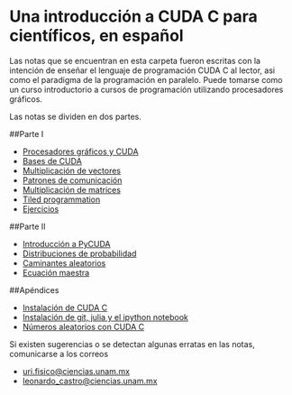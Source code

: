 Una introducción a CUDA C para científicos, en español
===============

Las notas que se encuentran en esta carpeta fueron escritas con la intención de enseñar el lenguaje de programación CUDA C al lector, asi como el paradigma de la programación en paralelo. Puede tomarse como un curso introductorio a cursos de programación utilizando procesadores gráficos.

Las notas se dividen en dos partes.

##Parte I

- [Procesadores gráficos y CUDA](https://github.com/UriAceves/Servicio_social/blob/master/Parte%201%20-%20CUDA%20C/01%20-%20Procesadores%20graficos%2C%20CUDA%20y%20PyCUDA.ipynb)
- [Bases de CUDA](https://github.com/UriAceves/Servicio_social/blob/master/Parte%201%20-%20CUDA%20C/02%20-%20Bases%20de%20CUDA.ipynb)
- [Multiplicación de vectores](https://github.com/UriAceves/Servicio_social/blob/master/Parte%201%20-%20CUDA%20C/03%20-%20Multiplicacion%20de%20vectores.ipynb)
- [Patrones de comunicación](https://github.com/UriAceves/Servicio_social/blob/master/Parte%201%20-%20CUDA%20C/04%20-%20Patrones%20de%20comunicacion.ipynb)
- [Multiplicación de matrices](https://github.com/UriAceves/Servicio_social/blob/master/Parte%201%20-%20CUDA%20C/05%20-%20Multiplicacion%20de%20matrices.ipynb)
- [Tiled programmation](https://github.com/UriAceves/Servicio_social/blob/master/Parte%201%20-%20CUDA%20C/06%20-%20Tiled%20Programmation.ipynb)
- [Ejercicios](https://github.com/UriAceves/Servicio_social/blob/master/Parte%201%20-%20CUDA%20C/07%20-%20Ejercicios.ipynb)

##Parte II

- [Introducción a PyCUDA](https://github.com/UriAceves/Servicio_social/blob/master/Parte%202%20-%20PyCUDA%20y%20aplicaciones/01%20-%20Introducci%C3%B3n%20a%20PyCUDA.ipynb)
- [Distribuciones de probabilidad](https://github.com/UriAceves/Servicio_social/blob/master/Parte%202%20-%20PyCUDA%20y%20aplicaciones/02%20-%20Distribuciones%20de%20Probabilidad.ipynb)
- [Caminantes aleatorios](https://github.com/UriAceves/Servicio_social/blob/master/Parte%202%20-%20PyCUDA%20y%20aplicaciones/03%20-%20Caminantes%20aleatorios.ipynb)
- [Ecuación maestra](https://github.com/UriAceves/Servicio_social/blob/master/Parte%202%20-%20PyCUDA%20y%20aplicaciones/04%20-%20Ecuacion%20maestra.ipynb)

##Apéndices

- [Instalación de CUDA C](https://github.com/UriAceves/Servicio_social/blob/master/Ap%C3%A9ndices/01%20-%20Instalacion%20CUDA%20Ubuntu.ipynb)
- [Instalación de git, julia y el ipython notebook](https://github.com/UriAceves/Servicio_social/blob/master/Ap%C3%A9ndices/02%20-%20Git%20basico.ipynb)
- [Números aleatorios con CUDA C](https://github.com/UriAceves/Servicio_social/blob/master/Ap%C3%A9ndices/03%20-%20cuRAND%20con%20CUDA%20C.ipynb)


Si existen sugerencias o se detectan algunas erratas en las notas, comunicarse a los correos
- uri.fisico@ciencias.unam.mx
- leonardo_castro@ciencias.unam.mx
